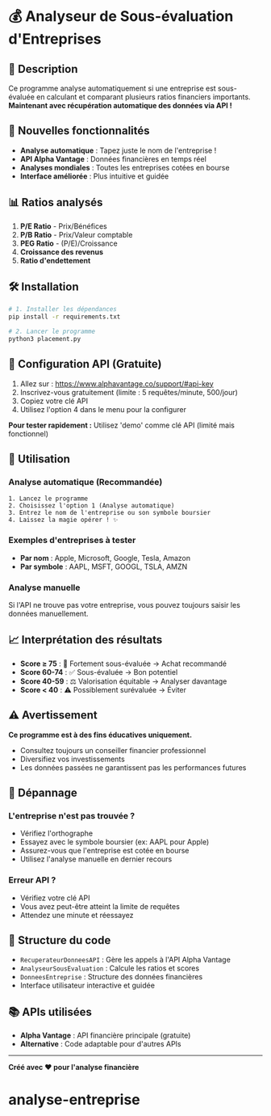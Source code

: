 # 💰 Analyseur de Sous-évaluation d'Entreprises

## 🎯 Description

Ce programme analyse automatiquement si une entreprise est sous-évaluée en calculant et comparant plusieurs ratios financiers importants. **Maintenant avec récupération automatique des données via API !**

## 🚀 Nouvelles fonctionnalités

- **Analyse automatique** : Tapez juste le nom de l'entreprise !
- **API Alpha Vantage** : Données financières en temps réel
- **Analyses mondiales** : Toutes les entreprises cotées en bourse
- **Interface améliorée** : Plus intuitive et guidée

## 📊 Ratios analysés

1. **P/E Ratio** - Prix/Bénéfices
2. **P/B Ratio** - Prix/Valeur comptable  
3. **PEG Ratio** - (P/E)/Croissance
4. **Croissance des revenus**
5. **Ratio d'endettement**

## 🛠️ Installation

```bash
# 1. Installer les dépendances
pip install -r requirements.txt

# 2. Lancer le programme
python3 placement.py
```

## 🔑 Configuration API (Gratuite)

1. Allez sur : https://www.alphavantage.co/support/#api-key
2. Inscrivez-vous gratuitement (limite : 5 requêtes/minute, 500/jour)
3. Copiez votre clé API
4. Utilisez l'option 4 dans le menu pour la configurer

**Pour tester rapidement :** Utilisez 'demo' comme clé API (limité mais fonctionnel)

## 📝 Utilisation

### Analyse automatique (Recommandée)
```
1. Lancez le programme
2. Choisissez l'option 1 (Analyse automatique)
3. Entrez le nom de l'entreprise ou son symbole boursier
4. Laissez la magie opérer ! ✨
```

### Exemples d'entreprises à tester
- **Par nom** : Apple, Microsoft, Google, Tesla, Amazon
- **Par symbole** : AAPL, MSFT, GOOGL, TSLA, AMZN

### Analyse manuelle
Si l'API ne trouve pas votre entreprise, vous pouvez toujours saisir les données manuellement.

## 📈 Interprétation des résultats

- **Score ≥ 75** : 🚀 Fortement sous-évaluée → Achat recommandé
- **Score 60-74** : ✅ Sous-évaluée → Bon potentiel
- **Score 40-59** : ⚖️ Valorisation équitable → Analyser davantage
- **Score < 40** : ⚠️ Possiblement surévaluée → Éviter

## ⚠️ Avertissement

**Ce programme est à des fins éducatives uniquement.**
- Consultez toujours un conseiller financier professionnel
- Diversifiez vos investissements
- Les données passées ne garantissent pas les performances futures

## 🐛 Dépannage

### L'entreprise n'est pas trouvée ?
- Vérifiez l'orthographe
- Essayez avec le symbole boursier (ex: AAPL pour Apple)
- Assurez-vous que l'entreprise est cotée en bourse
- Utilisez l'analyse manuelle en dernier recours

### Erreur API ?
- Vérifiez votre clé API
- Vous avez peut-être atteint la limite de requêtes
- Attendez une minute et réessayez

## 🔧 Structure du code

- `RecuperateurDonneesAPI` : Gère les appels à l'API Alpha Vantage
- `AnalyseurSousEvaluation` : Calcule les ratios et scores
- `DonneesEntreprise` : Structure des données financières
- Interface utilisateur interactive et guidée

## 📚 APIs utilisées

- **Alpha Vantage** : API financière principale (gratuite)
- **Alternative** : Code adaptable pour d'autres APIs

---

**Créé avec ❤️ pour l'analyse financière**
# analyse-entreprise
